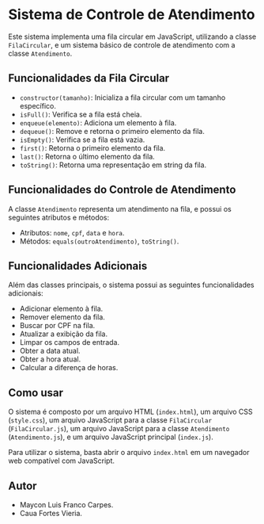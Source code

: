 # Sistema de Controle de Atendimento

Este sistema implementa uma fila circular em JavaScript, utilizando a classe `FilaCircular`, e um sistema básico de controle de atendimento com a classe `Atendimento`.

## Funcionalidades da Fila Circular

- `constructor(tamanho)`: Inicializa a fila circular com um tamanho específico.
- `isFull()`: Verifica se a fila está cheia.
- `enqueue(elemento)`: Adiciona um elemento à fila.
- `dequeue()`: Remove e retorna o primeiro elemento da fila.
- `isEmpty()`: Verifica se a fila está vazia.
- `first()`: Retorna o primeiro elemento da fila.
- `last()`: Retorna o último elemento da fila.
- `toString()`: Retorna uma representação em string da fila.

## Funcionalidades do Controle de Atendimento

A classe `Atendimento` representa um atendimento na fila, e possui os seguintes atributos e métodos:

- Atributos: `nome`, `cpf`, `data` e `hora`.
- Métodos: `equals(outroAtendimento)`, `toString()`.

## Funcionalidades Adicionais

Além das classes principais, o sistema possui as seguintes funcionalidades adicionais:

- Adicionar elemento à fila.
- Remover elemento da fila.
- Buscar por CPF na fila.
- Atualizar a exibição da fila.
- Limpar os campos de entrada.
- Obter a data atual.
- Obter a hora atual.
- Calcular a diferença de horas.

## Como usar

O sistema é composto por um arquivo HTML (`index.html`), um arquivo CSS (`style.css`), um arquivo JavaScript para a classe `FilaCircular` (`FilaCircular.js`), um arquivo JavaScript para a classe `Atendimento` (`Atendimento.js`), e um arquivo JavaScript principal (`index.js`).

Para utilizar o sistema, basta abrir o arquivo `index.html` em um navegador web compatível com JavaScript.

## Autor

- Maycon Luis Franco Carpes.
- Caua Fortes Vieria.
